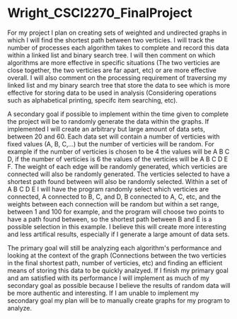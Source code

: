 # Wright_CSCI2270_FinalProject

For my project I plan on creating sets of weighted and undirected graphs in which I will find the shortest path between two verticies. I will track the number of processes each algorithm takes to complete and record this data within a linked list and binary search tree. I will then comment on which algorithms are more effective in specific situations (The two verticies are close  together, the two verticies are far apart, etc) or are more effective overall. I will also comment on the processing requirement  of traversing my linked list and my binary search tree that store the data to see which is more effective for storing data to be used in analysis (Considering operations such as alphabetical printing, specifc item searching, etc).

A secondary goal if possible to implement within the time given to complete the project will be to randomly generate the data within the graphs. If implemented I will create an arbitrary but large amount of data sets, between 20 and 60. Each data  set will contain a number of verticies with  fixed values (A, B, C,...) but the number of verticies will be random. For example if the number of verticies is chosen to be 4 the values will be A B C D, if the number of verticies is 6 the values of the verticies will be A B C D E F. The weight of each edge will be randomly generated, which verticies are connected will also be randomly generated. The verticies selected to have a shortest path found between will also be randomly selected. Within a set of A B C D E I will have the program randomly select which verticies are connected, A connected to B, C, and D, B connected to A, C, etc, and the weights between each connection will be random but within a set range, between 1 and 100 for example, and the program will choose two points to have a path found between, so the shortest path between B and E is a possible selection in this example. I believe this will create more interesting and less artifical results, especially if I generate a large amount of data sets.

The primary goal will still be analyzing each algorithm's performance and looking at the context of the graph (Connections between the two verticies in the final shortest path, number of verticies, etc) and finding an efficient means of storing this data to be quickly analzyed. If I finish my primary goal and am satisfied with its performance I will implement as much of my secondary goal as possible because I believe the results of random data will be more authentic and interesting. If I am unable to implement my secondary goal my plan will be to manually create graphs for my program to analyze.
